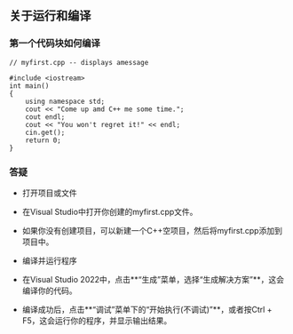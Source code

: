 ## 关于运行和编译
### 第一个代码块如何编译
```
// myfirst.cpp -- displays amessage

#include <iostream>
int main()
{
	using namespace std;
	cout << "Come up amd C++ me some time.";
	cout endl;
	cout << "You won't regret it!" << endl;
	cin.get();
	return 0;
}
```
### 答疑
- 打开项目或文件

- 在Visual Studio中打开你创建的myfirst.cpp文件。
- 如果你没有创建项目，可以新建一个C++空项目，然后将myfirst.cpp添加到项目中。
- 编译并运行程序

- 在Visual Studio 2022中，点击**“生成”菜单，选择“生成解决方案”**，这会编译你的代码。
- 编译成功后，点击**“调试”菜单下的“开始执行(不调试)”**，或者按Ctrl + F5，这会运行你的程序，并显示输出结果。

